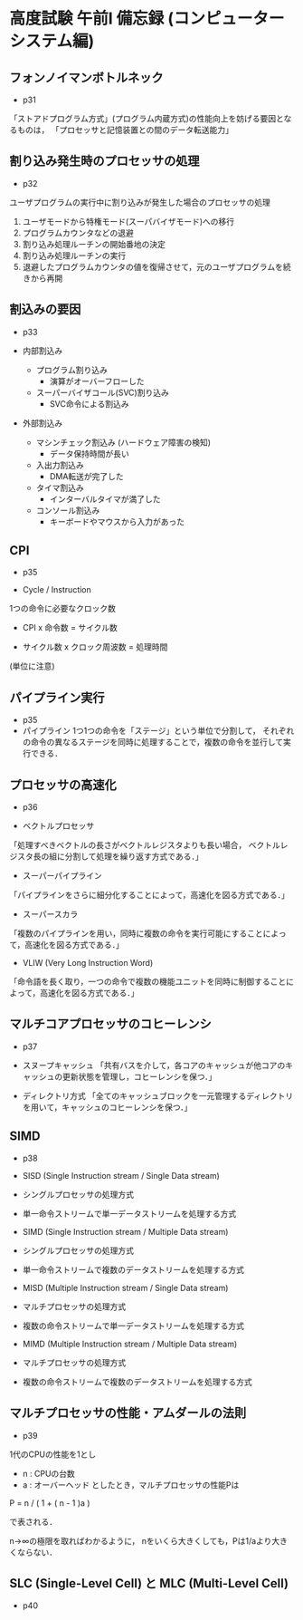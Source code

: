# 高度試験 午前Ⅰ 備忘録 (コンピューターシステム編)

## フォンノイマンボトルネック
* p31

「ストアドプログラム方式」(プログラム内蔵方式)の性能向上を妨げる要因となるものは，
「プロセッサと記憶装置との間のデータ転送能力」

## 割り込み発生時のプロセッサの処理
* p32

ユーザプログラムの実行中に割り込みが発生した場合のプロセッサの処理

1. ユーザモードから特権モード(スーパバイザモード)への移行
2. プログラムカウンタなどの退避
3. 割り込み処理ルーチンの開始番地の決定
4. 割り込み処理ルーチンの実行
5. 退避したプログラムカウンタの値を復帰させて，元のユーザプログラムを続きから再開

## 割込みの要因
* p33

* 内部割込み
  * プログラム割り込み
    * 演算がオーバーフローした
  * スーパーバイザコール(SVC)割り込み
    * SVC命令による割込み
* 外部割込み
  * マシンチェック割込み (ハードウェア障害の検知)
    * データ保持時間が長い
  * 入出力割込み
    * DMA転送が完了した
  * タイマ割込み
    * インターバルタイマが満了した
  * コンソール割込み
    * キーボードやマウスから入力があった

## CPI
* p35

* Cycle / Instruction

1つの命令に必要なクロック数

* CPI x 命令数 = サイクル数

* サイクル数 x クロック周波数 = 処理時間

(単位に注意)

## パイプライン実行
* p35
* パイプライン
1つ1つの命令を「ステージ」という単位で分割して，
それぞれの命令の異なるステージを同時に処理することで，複数の命令を並行して実行できる．

## プロセッサの高速化
* p36

* ベクトルプロセッサ

「処理すべきベクトルの長さがベクトルレジスタよりも長い場合，
ベクトルレジスタ長の組に分割して処理を繰り返す方式である．」

* スーパーパイプライン

「パイプラインをさらに細分化することによって，高速化を図る方式である．」

* スーパースカラ

「複数のパイプラインを用い，同時に複数の命令を実行可能にすることによって，高速化を図る方式である．」

* VLIW (Very Long Instruction Word)

「命令語を長く取り，一つの命令で複数の機能ユニットを同時に制御することによって，高速化を図る方式である．」

## マルチコアプロセッサのコヒーレンシ

* p37

* スヌープキャッシュ
「共有バスを介して，各コアのキャッシュが他コアのキャッシュの更新状態を管理し，コヒーレンシを保つ．」

* ディレクトリ方式
「全てのキャッシュブロックを一元管理するディレクトリを用いて，キャッシュのコヒーレンシを保つ．」

## SIMD
* p38

* SISD (Single Instruction stream / Single Data stream)
 * シングルプロセッサの処理方式
 * 単一命令ストリームで単一データストリームを処理する方式

* SIMD (Single Instruction stream / Multiple Data stream)
 * シングルプロセッサの処理方式
 * 単一命令ストリームで複数のデータストリームを処理する方式
 
* MISD (Multiple Instruction stream / Single Data stream)
 * マルチプロセッサの処理方式
 * 複数の命令ストリームで単一データストリームを処理する方式
 
* MIMD (Multiple Instruction stream / Multiple Data stream)
 * マルチプロセッサの処理方式
 * 複数の命令ストリームで複数のデータストリームを処理する方式

## マルチプロセッサの性能・アムダールの法則
* p39

1代のCPUの性能を1とし
 * n : CPUの台数
 * a : オーバーヘッド
としたとき，マルチプロセッサの性能Pは

P = n / ( 1 + ( n - 1 )a )

で表される．

n->∞の極限を取ればわかるように，
nをいくら大きくしても，Pは1/aより大きくならない．

## SLC (Single-Level Cell) と MLC (Multi-Level Cell)
* p40


